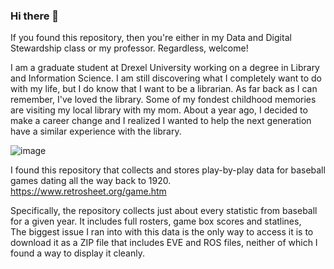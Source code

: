 ### Hi there 👋
If you found this repository, then you're either in my Data and Digital Stewardship class or my professor. Regardless, welcome!


I am a graduate student at Drexel University working on a degree in Library and Information Science. I am still discovering what I completely want to do with my life, but I do know that I want to be a librarian. As far back as I can remember, I've loved the library. Some of my fondest childhood memories are visiting my local library with my mom. About a year ago, I decided to make a career change and I realized I wanted to help the next generation have a similar experience with the library. 

![image](https://github.com/Brendan-Ward42/Brendan-Ward42/assets/135180459/0d0a186e-718a-4269-b104-b979b3c8d029)


I found this repository that collects and stores play-by-play data for baseball games dating  all the way back to 1920. https://www.retrosheet.org/game.htm

Specifically, the repository collects just about every statistic from baseball for a given year. It includes full rosters, game box scores and statlines, \
The biggest issue I ran into with this data is the only way to access it is to download it as a ZIP file that includes EVE and ROS files, neither of which I found a way to display it cleanly. 
